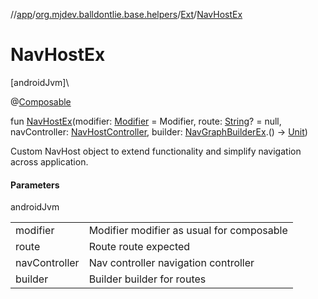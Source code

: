 //[app](../../../index.md)/[org.mjdev.balldontlie.base.helpers](../index.md)/[Ext](index.md)/[NavHostEx](-nav-host-ex.md)

# NavHostEx

[androidJvm]\

@[Composable](https://developer.android.com/reference/kotlin/androidx/compose/runtime/Composable.html)

fun [NavHostEx](-nav-host-ex.md)(modifier: [Modifier](https://developer.android.com/reference/kotlin/androidx/compose/ui/Modifier.html) = Modifier, route: [String](https://kotlinlang.org/api/latest/jvm/stdlib/kotlin/-string/index.html)? = null, navController: [NavHostController](https://developer.android.com/reference/kotlin/androidx/navigation/NavHostController.html), builder: [NavGraphBuilderEx](../../org.mjdev.balldontlie.base.navigation/-nav-graph-builder-ex/index.md).() -&gt; [Unit](https://kotlinlang.org/api/latest/jvm/stdlib/kotlin/-unit/index.html))

Custom NavHost object to extend functionality and simplify navigation across application.

#### Parameters

androidJvm

| | |
|---|---|
| modifier | Modifier modifier as usual for composable |
| route | Route route expected |
| navController | Nav controller navigation controller |
| builder | Builder builder for routes |
